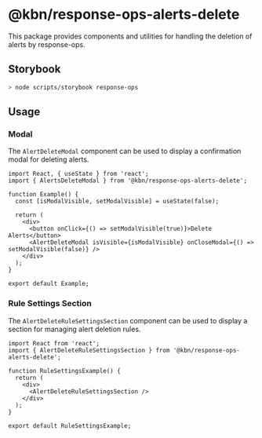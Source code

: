 # @kbn/response-ops-alerts-delete

This package provides components and utilities for handling the deletion of alerts by response-ops.

## Storybook

```sh
> node scripts/storybook response-ops
```

## Usage

### Modal

The `AlertDeleteModal` component can be used to display a confirmation modal for deleting alerts.

```tsx
import React, { useState } from 'react';
import { AlertsDeleteModal } from '@kbn/response-ops-alerts-delete';

function Example() {
  const [isModalVisible, setModalVisible] = useState(false);

  return (
    <div>
      <button onClick={() => setModalVisible(true)}>Delete Alerts</button>
      <AlertDeleteModal isVisible={isModalVisible} onCloseModal={() => setModalVisible(false)} />
    </div>
  );
}

export default Example;
```

### Rule Settings Section

The `AlertDeleteRuleSettingsSection` component can be used to display a section for managing alert deletion rules.

```tsx
import React from 'react';
import { AlertDeleteRuleSettingsSection } from '@kbn/response-ops-alerts-delete';

function RuleSettingsExample() {
  return (
    <div>
      <AlertDeleteRuleSettingsSection />
    </div>
  );
}

export default RuleSettingsExample;
```
